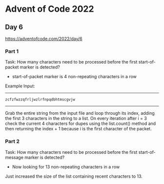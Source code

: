 # Advent of Code 2022
## Day 6
https://adventofcode.com/2022/day/6


### Part 1
Task: How many characters need to be processed before the first start-of-packet marker is detected?

- start-of-packet marker is 4 non-repeating characters in a row  


Example Input:

---
```
zcfzfwzzqfrljwzlrfnpqdbhtmscgvjw
```
---

Grab the entire string from the input file and loop through its index, adding the first 3 characters in the string to a list. On every iteration after i = 3 check the current 4 characters for dupes using the list.count() method and then returning the index + 1 because i is the first character of the packet.



### Part 2
Task: How many characters need to be processed before the first start-of-message marker is detected?

- Now looking for 13 non-repeating characters in a row  

Just increased the size of the list containing recent characters to 13.
